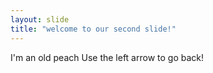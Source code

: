 ```yaml
---
layout: slide
title: "welcome to our second slide!"
---
```

I'm an old peach
Use the left arrow to go back!
